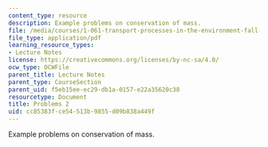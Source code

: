 ```yaml
---
content_type: resource
description: Example problems on conservation of mass.
file: /media/courses/1-061-transport-processes-in-the-environment-fall-2008/cc85383fce54513b9855d09b838a449f_problems2.pdf
file_type: application/pdf
learning_resource_types:
- Lecture Notes
license: https://creativecommons.org/licenses/by-nc-sa/4.0/
ocw_type: OCWFile
parent_title: Lecture Notes
parent_type: CourseSection
parent_uid: f5eb15ee-ec29-db1a-0157-e22a35620c38
resourcetype: Document
title: Problems 2
uid: cc85383f-ce54-513b-9855-d09b838a449f
---
```

Example problems on conservation of mass.